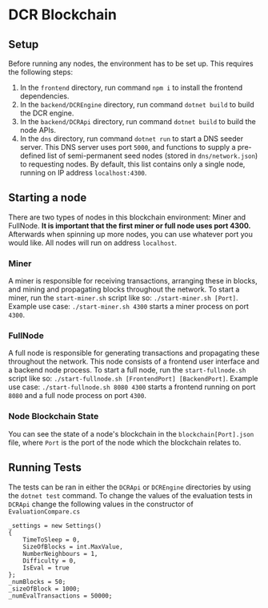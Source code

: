 # DCR Blockchain
## Setup
Before running any nodes, the environment has to be set up. This requires the following steps:
1. In the `frontend` directory, run command `npm i` to install the frontend dependencies.
2. In the `backend/DCREngine` directory, run command `dotnet build` to build the DCR engine.
3. In the `backend/DCRApi` directory, run command `dotnet build` to build the node APIs.
4. In the `dns` directory, run command `dotnet run` to start a DNS seeder server. This DNS server uses port `5000`, and functions to supply a pre-defined list of semi-permanent seed nodes (stored in `dns/network.json`) to requesting nodes. By default, this list contains only a single node, running on IP address `localhost:4300`.

## Starting a node
There are two types of nodes in this blockchain environment: Miner and FullNode. **It is important that the first miner or full node uses port 4300.** Afterwards when spinning up more nodes, you can use whatever port you would like. All nodes will run on address `localhost`.

### Miner
A miner is responsible for receiving transactions, arranging these in blocks, and mining and propagating blocks throughout the network.
To start a miner, run the `start-miner.sh` script like so: `./start-miner.sh [Port]`.
Example use case: `./start-miner.sh 4300` starts a miner process on port `4300`.

### FullNode
A full node is responsible for generating transactions and propagating these throughout the network. This node consists of a frontend user interface and a backend node process.
To start a full node, run the `start-fullnode.sh` script like so: `./start-fullnode.sh [FrontendPort] [BackendPort]`.
Example use case: `./start-fullnode.sh 8080 4300` starts a frontend running on port `8080` and a full node process on port `4300`.

### Node Blockchain State
You can see the state of a node's blockchain in the `blockchain[Port].json` file, where `Port` is the port of the node which the blockchain relates to.

## Running Tests
The tests can be ran in either the `DCRApi` or `DCREngine` directories by using the `dotnet test` command. 
To change the values of the evaluation tests in `DCRApi` change the following values in the constructor of `EvaluationCompare.cs`
````
_settings = new Settings()
{
    TimeToSleep = 0,
    SizeOfBlocks = int.MaxValue,
    NumberNeighbours = 1,
    Difficulty = 0,
    IsEval = true
};
_numBlocks = 50;
_sizeOfBlock = 1000;
_numEvalTransactions = 50000;
````
